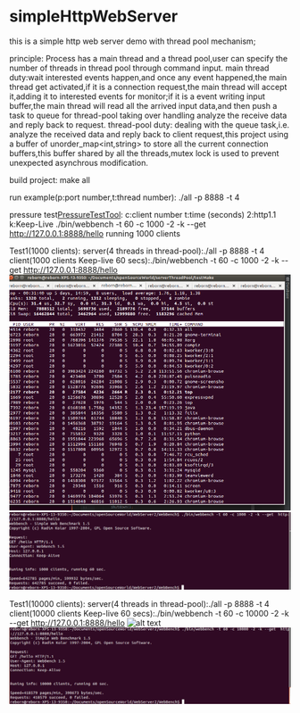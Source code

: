 # simpleHttpWebServer
this is a simple http web server demo with  thread pool mechanism;

principle:
Process has a main thread and a thread pool,user can specify the number of threads in thread pool through command input.
main thread duty:wait interested events happen,and once any event happened,the main thread get activated,if it is a connection
                 request,the main thread will accept it,adding it to interested events for monitor;if it is a event writing 
                 input buffer,the main thread will read all the arrived input data,and then push a task to queue for thread-pool
                 taking over handling analyze the receive data and reply back to request.
thread-pool duty:
                 dealing with the queue task,i.e. analyze the received data and reply back to client request,this project using
                 a buffer of unorder_map<int,string> to store all the current connection buffers,this buffer shared by all the 
                 threads,mutex lock  is used to prevent unexpected asynchrous modification.


build project:
make all

run example(p:port number,t:thread number):
./all -p 8888 -t 4

pressure test[PressureTestTool](https://github.com/linyacool/WebBench):
c:client number t:time (seconds) 2:http1.1 k:Keep-Live
./bin/webbench -t 60 -c 1000 -2 -k --get  http://127.0.0.1:8888/hello
running 1000 clients

Test1(1000 clients):
server(4 threads in thread-pool):./all -p 8888 -t 4
client(1000 clients Keep-live 60 secs):./bin/webbench -t 60 -c 1000 -2 -k --get  http://127.0.0.1:8888/hello
![alt text](https://github.com/anson0/simpleHttpWebServer/blob/master/cpuUseageMemory.png)
![alt text](https://github.com/anson0/simpleHttpWebServer/blob/master/toolResult.png)

Test1(10000 clients):
server(4 threads in thread-pool):./all -p 8888 -t 4
client(10000 clients Keep-live 60 secs):./bin/webbench -t 60 -c 10000 -2 -k --get  http://127.0.0.1:8888/hello
![alt text](https://github.com/anson0/simpleHttpWebServer/blob/master/cpuUsageMemory2.png)
![alt text](https://github.com/anson0/simpleHttpWebServer/blob/master/toolResult2.png)





 


